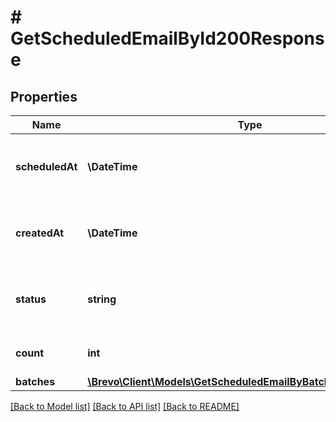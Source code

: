 # # GetScheduledEmailById200Response

## Properties

Name | Type | Description | Notes
------------ | ------------- | ------------- | -------------
**scheduledAt** | **\DateTime** | Datetime for which the email was scheduled |
**createdAt** | **\DateTime** | Datetime on which the email was scheduled |
**status** | **string** | Current status of the scheduled email |
**count** | **int** | Total number of batches | [optional]
**batches** | [**\Brevo\Client\Models\GetScheduledEmailByBatchIdBatchesInner[]**](GetScheduledEmailByBatchIdBatchesInner.md) |  | [optional]

[[Back to Model list]](../../README.md#models) [[Back to API list]](../../README.md#endpoints) [[Back to README]](../../README.md)
